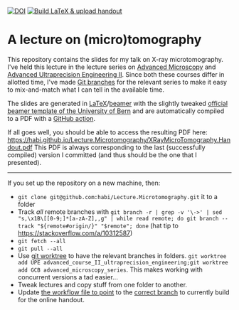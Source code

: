 [![DOI](https://zenodo.org/badge/162259004.svg)](https://zenodo.org/badge/latestdoi/162259004) [![Build LaTeX & upload handout](https://github.com/habi/Lecture.Microtomography/actions/workflows/latex.yaml/badge.svg)](https://github.com/habi/Lecture.Microtomography/actions/workflows/latex.yaml)

# A lecture on (micro)tomography

This repository contains the slides for my talk on X-ray microtomography.
I've held this lecture in the lecture series on [Advanced Microscopy](https://www.mic.unibe.ch/studies/lecture_series_on_advanced_microscopy/) and [Advanced Ultraprecision Engineering II](https://www.philnat.unibe.ch/studies/study_programs/master_s_in_precision_engineering/index_eng.html).
Since both these courses differ in allotted time, I've made [Git branches](https://github.com/habi/Lecture.Microtomography/branches) for the relevant series to make it easy to mix-and-match what I can tell in the available time.

The slides are generated in [LaTeX](https://www.latex-project.org/)/[beamer](https://bitbucket.org/rivanvx/beamer/wiki/Home) with the slightly tweaked [official beamer template of the University of Bern](http://intern.unibe.ch/dienstleistungen/corporate_design_und_vorlagen/praesentationen/index_ger.html) and are automatically compiled to a PDF with a [GitHub action](https://github.com/xu-cheng/latex-action).

If all goes well, you should be able to access the resulting PDF here: https://habi.github.io/Lecture.Microtomography/XRayMicroTomography.Handout.pdf
This PDF is always corresponding to the last (successfully compiled) version I committed (and thus should be the one that I presented).

----

If you set up the repository on a new machine, then:
- `git clone git@github.com:habi/Lecture.Microtomography.git` it to a folder
- Track *all* remote branches with `git branch -r | grep -v '\->' | sed "s,\x1B\[[0-9;]*[a-zA-Z],,g" | while read remote; do git branch --track "${remote#origin/}" "$remote"; done` (hat tip to https://stackoverflow.com/a/10312587)
- `git fetch --all`
- `git pull --all`
- Use [git worktree](https://git-scm.com/docs/git-worktree) to have the relevant branches in folders.
  `git worktree add UPE advanced_course_II_ultraprecision_engineering;git worktree add GCB advanced_microscopy_series`.
  This makes working with concurrent versions a tad easier...
- Tweak lectures and copy stuff from one folder to another.
- Update [the workflow file to point](https://github.com/habi/Lecture.Microtomography/blob/main/.github/workflows/latex.yaml) to the [correct branch](https://github.com/habi/Lecture.Microtomography/branches) to currently build for the online handout.
